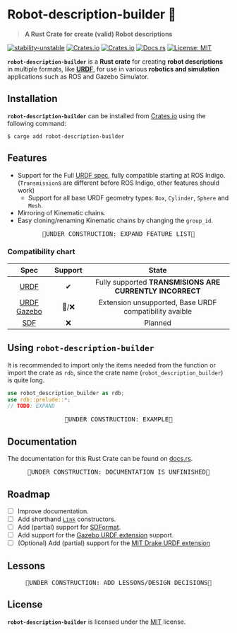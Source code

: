 # Robot-description-builder 🦀
> **A Rust Crate for create (valid) Robot descriptions**

[![stability-unstable](https://img.shields.io/badge/stability-unstable-yellow.svg)](https://github.com/emersion/stability-badges#unstable)
[![Crates.io](https://img.shields.io/crates/v/robot-description-builder)](https://crates.io/crates/robot-description-builder)
[![Crates.io](https://img.shields.io/crates/d/robot-description-builder)](https://crates.io/crates/robot-description-builder)
[![Docs.rs](https://img.shields.io/docsrs/robot-description-builder)](https://docs.rs/robot-description-builder)
[![License: MIT](https://img.shields.io/crates/l/robot-description-builder)](https://github.com/SuperJappie08/robot-description-builder/blob/master/robot-description-builder/LICENSE)

<!-- Robot-description-builder -->
<b title="Robot-description-builder for Rust 🦀">`robot-description-builder`</b> is a <b title="Rust 🦀">Rust crate</b> for creating **robot descriptions** in multiple formats, like **[URDF](http://wiki.ros.org/urdf)**, for use in various **robotics and simulation** applications such as ROS and Gazebo Simulator.

<!-- TODO:ADD SOMETHING ABOUT BEING WRITTEN IN RUST -->
<!-- TODO:MENTION PYTHON PACKAGE -->

## Installation
<!-- TODO: MAYBE MOVE BECAUSE OF CRATES.IO LAYOUT-->
<b title="Robot-description-builder for Rust 🦀">`robot-description-builder`</b> can be installed from [Crates.io](https://crates.io/crates/robot-description-builder) using the following command:
```shell
$ carge add robot-description-builder
```

<!-- TODO: Add line to cargo.toml-->

## Features
- Support for the Full [URDF spec](http://wiki.ros.org/urdf/XML), fully compatible starting at ROS Indigo. (`Transmission`s are different before ROS Indigo, other features should work)
  - Support for all base URDF geometry types: `Box`, `Cylinder`, `Sphere` and `Mesh`.
- Mirroring of Kinematic chains.
- Easy cloning/renaming Kinematic chains by changing the `group_id`.
<!-- TODO: EXPAND FEATURE LIST -->
<pre align="center">🚧UNDER CONSTRUCTION: EXPAND FEATURE LIST🚧</pre>

### Compatibility chart
<!-- COMPATIBILTY CHART FORMAT? -->
| Spec | Support | State |
|:----:|:-------:|:-----:|
| [URDF](http://wiki.ros.org/urdf) | ✔ | Fully supported **TRANSMISIONS ARE CURRENTLY INCORRECT** |
| [URDF Gazebo](http://sdformat.org/tutorials?tut=sdformat_urdf_extensions&cat=specification&) | 🔩/❌ | Extension unsupported, Base URDF compatibility avaible |
| [SDF](http://sdformat.org/) | ❌ | Planned |

## Using <b title="robot-description-builder for Rust 🦀">`robot-description-builder`</b>
It is recommended to import only the items needed from the function or import the crate as `rdb`, since the crate name (<span title="robot-description-builder for Rust 🦀">`robot_description_builder`</span>) is quite long.
```rust
use robot_description_builder as rdb;
use rdb::prelude::*;
// TODO: EXPAND
```
<pre align="center">🚧UNDER CONSTRUCTION: EXAMPLE🚧</pre>


## Documentation
The documentation for this <span title="🦀📦">Rust Crate</span> can be found on [docs.rs](https://docs.rs/robot-description-builder/latest/robot_description_builder/index.html).
<pre align="center">🚧UNDER CONSTRUCTION: DOCUMENTATION IS UNFINISHED🚧</pre>


## Roadmap
- [ ] Improve documentation.
- [ ] Add shorthand [`Link`](https://docs.rs/robot-description-builder/latest/robot_description_builder/struct.Link.html) constructors.
- [ ] Add (partial) support for [SDFormat](http://sdformat.org/).
- [ ] Add support for the [Gazebo URDF extension](http://sdformat.org/tutorials?tut=sdformat_urdf_extensions&cat=specification&) support.
- [ ] \(Optional\) Add (partial) support for the [MIT Drake URDF extension](https://drake.mit.edu/doxygen_cxx/group__multibody__parsing.html#multibody_parsing_drake_extensions)

## Lessons
<!-- TODO: Add Lessons/Design Decision -->
<pre align="center">🚧UNDER CONSTRUCTION: ADD LESSONS/DESIGN DECISIONS🚧</pre>

## License
<b title="Robot-description-builder for Rust 🦀">`robot-description-builder`</b> is licensed under the [MIT](https://github.com/SuperJappie08/robot-description-builder/blob/master/robot-description-builder/LICENSE) license.